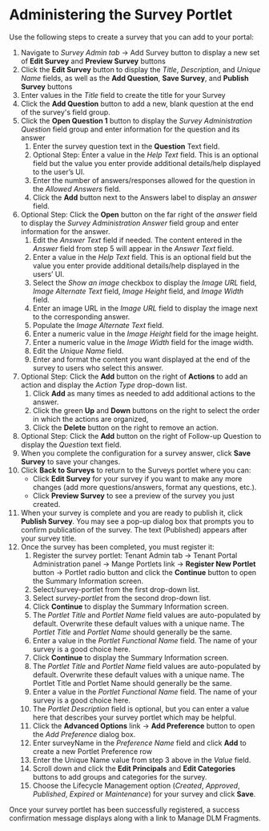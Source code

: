 # Administering the Survey Portlet

Use the following steps to create a survey that you can add to your portal:

1. Navigate to *Survey Admin tab* -> Add Survey button to display a new set of **Edit Survey** and **Preview Survey** buttons
2. Click the **Edit Survey** button to display the *Title*, *Description*, and *Unique Name* fields, as well as the **Add Question**, **Save Survey**, and **Publish Survey** buttons
3. Enter values in the *Title* field to create the title for your Survey
4. Click the **Add Question** button to add a new, blank question at the end of the survey's field group.
5. Click the **Open Question 1** button to display the *Survey Administration Question* field group and enter information for the question and its answer
    1. Enter the survey question text in the **Question** Text field.
    2. Optional Step: Enter a value in the *Help Text* field. This is an optional field but the value you enter provide additional details/help displayed to the user’s UI.
    3. Enter the number of answers/responses allowed for the question in the *Allowed Answers* field.
    4. Click the **Add** button next to the Answers label to display an *answer* field.
6. Optional Step: Click the **Open** button on the far right of the *answer* field to display the *Survey Administration Answer* field group and enter information for the answer.
    1. Edit the *Answer Text* field if needed. The content entered in the *Answer* field from step 5 will appear in the *Answer Text* field.
    2. Enter a value in the *Help Text* field. This is an optional field but the value you enter provide additional details/help displayed in the users’ UI.
    3. Select the *Show an image* checkbox to display the *Image URL* field, *Image Alternate Text* field, *Image Height* field, and *Image Width* field.
    4. Enter an image URL in the *Image URL* field to display the image next to the corresponding answer.
    5. Populate the *Image Alternate Text* field.
    6. Enter a numeric value in the *Image Height* field for the image height.  
    7. Enter a numeric value in the *Image Width* field for the image width.
    8. Edit the *Unique Name* field.
    9. Enter and format the content you want displayed at the end of the survey to users who select this answer.
7. Optional Step: Click the **Add** button on the right of **Actions** to add an action and display the *Action Type* drop-down list.
    1. Click **Add** as many times as needed to add additional actions to the answer.
    2. Click the green **Up** and **Down** buttons on the right to select the order in which the actions are organized,  
    3. Click the **Delete** button on the right to remove an action.
8. Optional Step: Click the **Add** button on the right of Follow-up Question to display the *Question* text field.
9. When you complete the configuration for a survey answer, click **Save Survey** to save your changes.
10. Click **Back to Surveys** to return to the Surveys portlet where you can:
    * Click **Edit  Survey** for  your  survey  if  you  want  to  make  any  more  changes  (add  more questions/answers, format any questions, etc.).
    * Click **Preview Survey** to see a preview of the survey you just created.
11. When your survey is complete and you are ready to publish it, click **Publish Survey**. You may see a pop-up dialog box that prompts you to confirm publication of the survey. The text (Published) appears after your survey title.
12. Once the survey has been completed, you must register it:
    1. Register the survey portlet: Tenant Admin tab -> Tenant Portal Administration panel -> Mange Portlets link -> **Register New Portlet** button -> Portlet radio button and click the **Continue** button to open the Summary Information screen.
    2. Select/survey-portlet from the first drop-down list.
    3. Select *survey-portlet* from the second drop-down list.
    4. Click **Continue** to display the Summary Information screen.
    5. The *Portlet Title* and *Portlet Name* field values are auto-populated by default. Overwrite these default values with a unique name. The *Portlet Title* and *Portlet Name* should generally be the same.
    6. Enter a value in the *Portlet Functional Name* field. The name of your survey is a good choice here.
    7. Click **Continue** to display the Summary Information screen.
    8. The *Portlet Title* and *Portlet Name* field values are auto-populated by default. Overwrite these default values with a unique name. The Portlet Title and Portlet Name should generally be the same.
    9. Enter a value in the *Portlet Functional Name* field. The name of your survey is a good choice here.
    10. The *Portlet Description* field is optional, but you can enter a value here that describes your survey portlet which may be helpful.
    11. Click the **Advanced Options** link -> **Add Preference** button to open the *Add Preference* dialog box.
    12. Enter surveyName in the *Preference Name* field and click **Add**  to create a new Portlet Preference row
    13. Enter the Unique Name value from step 3 above in the *Value* field.
    14. Scroll down and click the **Edit Principals** and **Edit Categories** buttons to add groups and categories for the survey.
    15. Choose the Lifecycle Management option (*Created*, *Approved*, *Published*, *Expired* or *Maintenance*) for your survey and click **Save**.

Once your survey portlet has been successfully registered, a success confirmation message displays along with a link to Manage DLM Fragments.

